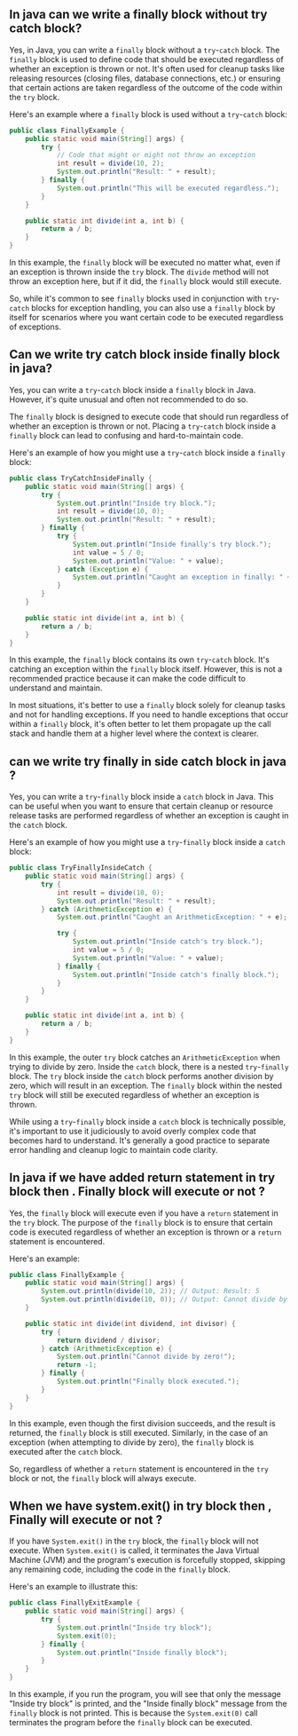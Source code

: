 ## In java can we write a finally block without try catch block?

Yes, in Java, you can write a `finally` block without a `try`-`catch` block. The `finally` block is used to define code that should be executed regardless of whether an exception is thrown or not. It's often used for cleanup tasks like releasing resources (closing files, database connections, etc.) or ensuring that certain actions are taken regardless of the outcome of the code within the `try` block.

Here's an example where a `finally` block is used without a `try`-`catch` block:

```java
public class FinallyExample {
    public static void main(String[] args) {
        try {
            // Code that might or might not throw an exception
            int result = divide(10, 2);
            System.out.println("Result: " + result);
        } finally {
            System.out.println("This will be executed regardless.");
        }
    }

    public static int divide(int a, int b) {
        return a / b;
    }
}
```

In this example, the `finally` block will be executed no matter what, even if an exception is thrown inside the `try` block. The `divide` method will not throw an exception here, but if it did, the `finally` block would still execute.

So, while it's common to see `finally` blocks used in conjunction with `try`-`catch` blocks for exception handling, you can also use a `finally` block by itself for scenarios where you want certain code to be executed regardless of exceptions.

## Can we write try catch block inside finally block in java?

Yes, you can write a `try`-`catch` block inside a `finally` block in Java. However, it's quite unusual and often not recommended to do so.

The `finally` block is designed to execute code that should run regardless of whether an exception is thrown or not. Placing a `try`-`catch` block inside a `finally` block can lead to confusing and hard-to-maintain code.

Here's an example of how you might use a `try`-`catch` block inside a `finally` block:

```java
public class TryCatchInsideFinally {
    public static void main(String[] args) {
        try {
            System.out.println("Inside try block.");
            int result = divide(10, 0);
            System.out.println("Result: " + result);
        } finally {
            try {
                System.out.println("Inside finally's try block.");
                int value = 5 / 0;
                System.out.println("Value: " + value);
            } catch (Exception e) {
                System.out.println("Caught an exception in finally: " + e);
            }
        }
    }

    public static int divide(int a, int b) {
        return a / b;
    }
}
```

In this example, the `finally` block contains its own `try`-`catch` block. It's catching an exception within the `finally` block itself. However, this is not a recommended practice because it can make the code difficult to understand and maintain.

In most situations, it's better to use a `finally` block solely for cleanup tasks and not for handling exceptions. If you need to handle exceptions that occur within a `finally` block, it's often better to let them propagate up the call stack and handle them at a higher level where the context is clearer.

## can we write try finally in side catch block in java ?

Yes, you can write a `try`-`finally` block inside a `catch` block in Java. This can be useful when you want to ensure that certain cleanup or resource release tasks are performed regardless of whether an exception is caught in the `catch` block.

Here's an example of how you might use a `try`-`finally` block inside a `catch` block:

```java
public class TryFinallyInsideCatch {
    public static void main(String[] args) {
        try {
            int result = divide(10, 0);
            System.out.println("Result: " + result);
        } catch (ArithmeticException e) {
            System.out.println("Caught an ArithmeticException: " + e);

            try {
                System.out.println("Inside catch's try block.");
                int value = 5 / 0;
                System.out.println("Value: " + value);
            } finally {
                System.out.println("Inside catch's finally block.");
            }
        }
    }

    public static int divide(int a, int b) {
        return a / b;
    }
}
```

In this example, the outer `try` block catches an `ArithmeticException` when trying to divide by zero. Inside the `catch` block, there is a nested `try`-`finally` block. The `try` block inside the `catch` block performs another division by zero, which will result in an exception. The `finally` block within the nested `try` block will still be executed regardless of whether an exception is thrown.

While using a `try`-`finally` block inside a `catch` block is technically possible, it's important to use it judiciously to avoid overly complex code that becomes hard to understand. It's generally a good practice to separate error handling and cleanup logic to maintain code clarity.

## In java if we have added return statement in try block then . Finally block will execute or not ?

Yes, the `finally` block will execute even if you have a `return` statement in the `try` block. The purpose of the `finally` block is to ensure that certain code is executed regardless of whether an exception is thrown or a `return` statement is encountered.

Here's an example:

```java
public class FinallyExample {
    public static void main(String[] args) {
        System.out.println(divide(10, 2)); // Output: Result: 5
        System.out.println(divide(10, 0)); // Output: Cannot divide by zero!
    }

    public static int divide(int dividend, int divisor) {
        try {
            return dividend / divisor;
        } catch (ArithmeticException e) {
            System.out.println("Cannot divide by zero!");
            return -1;
        } finally {
            System.out.println("Finally block executed.");
        }
    }
}
```

In this example, even though the first division succeeds, and the result is returned, the `finally` block is still executed. Similarly, in the case of an exception (when attempting to divide by zero), the `finally` block is executed after the `catch` block.

So, regardless of whether a `return` statement is encountered in the `try` block or not, the `finally` block will always execute.

## When we have system.exit() in try block then , Finally will execute or not ?

If you have `System.exit()` in the `try` block, the `finally` block will not execute. When `System.exit()` is called, it terminates the Java Virtual Machine (JVM) and the program's execution is forcefully stopped, skipping any remaining code, including the code in the `finally` block.

Here's an example to illustrate this:

```java
public class FinallyExitExample {
    public static void main(String[] args) {
        try {
            System.out.println("Inside try block");
            System.exit(0);
        } finally {
            System.out.println("Inside finally block");
        }
    }
}
```

In this example, if you run the program, you will see that only the message "Inside try block" is printed, and the "Inside finally block" message from the `finally` block is not printed. This is because the `System.exit(0)` call terminates the program before the `finally` block can be executed.
